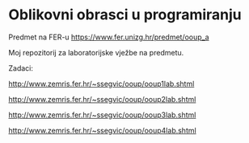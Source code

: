 # Oblikovni obrasci u programiranju

Predmet na FER-u https://www.fer.unizg.hr/predmet/ooup_a

Moj repozitorij za laboratorijske vježbe na predmetu.

Zadaci:

http://www.zemris.fer.hr/~ssegvic/ooup/ooup1lab.shtml

http://www.zemris.fer.hr/~ssegvic/ooup/ooup2lab.shtml 

http://www.zemris.fer.hr/~ssegvic/ooup/ooup3lab.shtml 

http://www.zemris.fer.hr/~ssegvic/ooup/ooup4lab.shtml 
